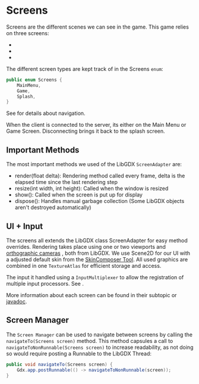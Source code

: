 # Screens

Screens are the different scenes we can see in the game. This game relies on three screens:

- [](SplashScreen.md)
- [](MainMenu.md)
- [](GameScreen.md)

The different screen types are kept track of in the Screens `enum`:

`````java
public enum Screens {
    MainMenu,
    Game,
    Splash,
}
`````

See [](Screens.md#screen-manager) for details about navigation.

When the client is connected to the server, its either on the Main Menu or Game Screen. Disconnecting brings it back to
the splash screen.

## Important Methods

The most important methods we used of the LibGDX `ScreenAdapter` are:

- render(float delta): Rendering method called every frame, delta is the elapsed time since the last rendering step
- resize(int width, int height): Called when the window is resized
- show(): Called when the screen is put up for display
- dispose(): Handles manual garbage collection (Some LibGDX objects aren't destroyed automatically)

## UI + Input

The screens all extends the LibGDX class ScreenAdapter for easy method overrides.
Rendering takes place using one or two viewports and [orthographic cameras](https://libgdx.com/wiki/graphics/2d/orthographic-camera)
, both from LibGDX.
We use Scene2D for our UI with a adjusted default skin
from the [SkinComposer Tool](https://libgdx.com/wiki/tools/skin-composer).
All used graphics are combined in one `TextureAtlas` for efficient storage and access.

The input it handled using a `InputMultiplexer` to allow the registration of multiple input processors.
See [](Input.md).

More information about each screen can be found in their subtopic or [javadoc](https://b-team-organisation.github.io/Fantasy-Chess/java-docs/client/core/com/bteam/fantasychess_client/ui/package-summary.html).

## Screen Manager

The `Screen Manager` can be used to navigate between screens by calling the `navigateTo(Screens screen)` method.
This method capsules a call to `navigateToNonRunnable(Screens screen)` to increase readability, as not doing so would
require posting a Runnable to the LibGDX Thread:

````java
public void navigateTo(Screens screen) {
    Gdx.app.postRunnable(() -> navigateToNonRunnable(screen));
}
````